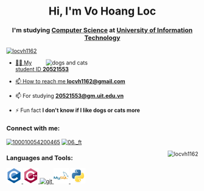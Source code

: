 <h1 align="center">Hi, I'm Vo Hoang Loc</h1>
<h3 align="center">I'm studying <a href="https://cs.uit.edu.vn/">Computer Science</a> at <a href="https://www.uit.edu.vn/">University of Information Technology</a></h3>

<p align="left"> <a href="https://www.youtube.com/watch?v=XcHtXGiEZ3o" target="_blank"><img src="https://komarev.com/ghpvc/?username=locvh1162&label=Profile%20views&color=0e75b6&style=flat" alt="locvh1162" /> </p>

<img align="right" alt="dogs and cats" width="400" src="https://i.ytimg.com/vi/XcHtXGiEZ3o/maxresdefault.jpg">

- 👨‍💻 My student ID **20521553**

- 📫 How to reach me **locvh1162@gmail.com**

- 📫 For studying **20521553@gm.uit.edu.vn**

- ⚡ Fun fact **I don't know if I like dogs or cats more**

<h3 align="left">Connect with me:</h3>
<p align="left">
<a href="https://fb.com/100010054200465" target="blank"><img align="center" src="https://raw.githubusercontent.com/rahuldkjain/github-profile-readme-generator/master/src/images/icons/Social/facebook.svg" alt="100010054200465" height="30" width="40" /></a>
<a href="https://instagram.com/06._ft" target="blank"><img align="center" src="https://raw.githubusercontent.com/rahuldkjain/github-profile-readme-generator/master/src/images/icons/Social/instagram.svg" alt="06._ft" height="30" width="40" /></a>
</p>

<p><img align="right" src="https://github-readme-stats.vercel.app/api/top-langs?username=locvh1162&show_icons=true&locale=en&layout=compact" alt="locvh1162" /></p>

<h3 align="left">Languages and Tools:</h3>
<p align="left"> <a href="https://www.cprogramming.com/" target="_blank" rel="noreferrer"> <img src="https://raw.githubusercontent.com/devicons/devicon/master/icons/c/c-original.svg" alt="c" width="40" height="40"/> </a> <a href="https://www.w3schools.com/cpp/" target="_blank" rel="noreferrer"> <img src="https://raw.githubusercontent.com/devicons/devicon/master/icons/cplusplus/cplusplus-original.svg" alt="cplusplus" width="40" height="40"/> </a> <a href="https://git-scm.com/" target="_blank" rel="noreferrer"> <img src="https://www.vectorlogo.zone/logos/git-scm/git-scm-icon.svg" alt="git" width="40" height="40"/> </a> <a href="https://www.mysql.com/" target="_blank" rel="noreferrer"> <img src="https://raw.githubusercontent.com/devicons/devicon/master/icons/mysql/mysql-original-wordmark.svg" alt="mysql" width="40" height="40"/> </a> <a href="https://www.python.org" target="_blank" rel="noreferrer"> <img src="https://raw.githubusercontent.com/devicons/devicon/master/icons/python/python-original.svg" alt="python" width="40" height="40"/> </a> </p>

